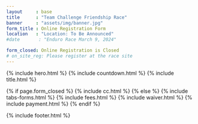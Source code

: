 ```yaml
---
layout     : base
title      : "Team Challenge Friendship Race"
banner     : "assets/img/banner.jpg"
form_title : Online Registration Form
location   : "Location: To Be Announced"
#date       : "Enduro Race March 9, 2024"

form_closed: Online Registration is Closed
# on_site_reg: Please register at the race site
---
```


{% include hero.html %}
{% include countdown.html %}
{% include title.html %}

{% if page.form_closed %}
  {% include cc.html %}
{% else %}
  {% include tabs-forms.html %}
  {% include fees.html %}
  {% include waiver.html %}
  {% include payment.html %}
{% endif %}


{% include footer.html %}
